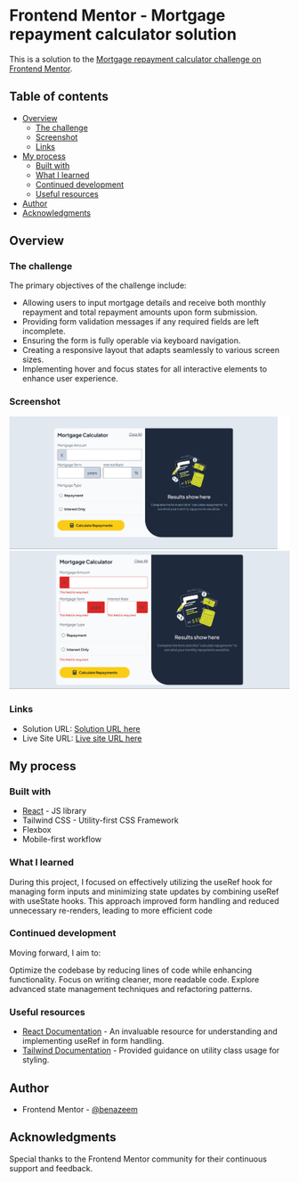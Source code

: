 # Frontend Mentor - Mortgage repayment calculator solution

This is a solution to the [Mortgage repayment calculator challenge on Frontend Mentor](https://www.frontendmentor.io/challenges/mortgage-repayment-calculator-Galx1LXK73).

## Table of contents

- [Overview](#overview)
  - [The challenge](#the-challenge)
  - [Screenshot](#screenshot)
  - [Links](#links)
- [My process](#my-process)
  - [Built with](#built-with)
  - [What I learned](#what-i-learned)
  - [Continued development](#continued-development)
  - [Useful resources](#useful-resources)
- [Author](#author)
- [Acknowledgments](#acknowledgments)


## Overview

### The challenge

The primary objectives of the challenge include:

- Allowing users to input mortgage details and receive both monthly repayment and total repayment amounts upon form submission.
- Providing form validation messages if any required fields are left incomplete.
- Ensuring the form is fully operable via keyboard navigation.
- Creating a responsive layout that adapts seamlessly to various screen sizes.
- Implementing hover and focus states for all interactive elements to enhance user experience.

### Screenshot

![Empty state(Window)](image.png)
![Error state (Window)](image-1.png)

### Links

- Solution URL: [Solution URL here](https://www.frontendmentor.io/solutions/mortgage-repayment-calculator-g8RVJaTyPw)
- Live Site URL: [Live site URL here](https://mortgageclaculator.netlify.app)

## My process

### Built with

- [React](https://reactjs.org/) - JS library
- Tailwind CSS - Utility-first CSS Framework
- Flexbox 
- Mobile-first workflow

### What I learned
 
During this project, I focused on effectively utilizing the useRef hook for managing form inputs and minimizing state updates by combining useRef with useState hooks. This approach improved form handling and reduced unnecessary re-renders, leading to more efficient code
 
### Continued development

Moving forward, I aim to:

Optimize the codebase by reducing lines of code while enhancing functionality.
Focus on writing cleaner, more readable code.
Explore advanced state management techniques and refactoring patterns.

### Useful resources

- [React Documentation](https://react.dev/) - An invaluable resource for understanding and implementing useRef in form handling.
- [Tailwind Documentation](https://tailwindcss.com/) - Provided guidance on utility class usage for styling.

## Author
- Frontend Mentor - [@benazeem](https://www.frontendmentor.io/profile/benazeem)

## Acknowledgments 

Special thanks to the Frontend Mentor community for their continuous support and feedback.

